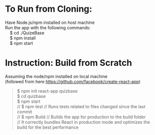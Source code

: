 # To Run from Cloning:
Have Node.js/npm installed on host machine  
Run the app with the following commands:  
&nbsp;&nbsp;&nbsp; $ cd ./QuizeBase  
&nbsp;&nbsp;&nbsp; $ npm install  
&nbsp;&nbsp;&nbsp; $ npm start  


# Instruction: Build from Scratch  
Assuming the node/npm installed on local machine  
(followed from here https://github.com/facebook/create-react-app)  
> $ npm init react-app quizbase  
$ cd quizbase  
$ npm start  
> // $ npm test	// Runs tests related to files changed since the last commit  
// $ npm Build	// Builds the app for production to the build folder  
				// It correctly bundles React in production mode and optimizes the build for the best performance
